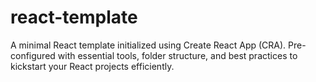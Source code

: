 # react-template
A minimal React template initialized using Create React App (CRA). Pre-configured with essential tools, folder structure, and best practices to kickstart your React projects efficiently.
